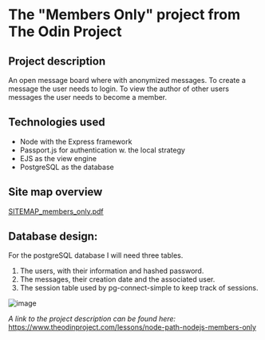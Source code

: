 # The "Members Only" project from The Odin Project
## Project description
An open message board where with anonymized messages.
To create a message the user needs to login.
To view the author of other users messages the user needs to become a member.

## Technologies used
- Node with the Express framework
- Passport.js for authentication w. the local strategy
- EJS as the view engine
- PostgreSQL as the database

## Site map overview

[SITEMAP_members_only.pdf](https://github.com/user-attachments/files/20674027/SITEMAP_members_only.pdf)

## Database design:
For the postgreSQL database I will need three tables.
1. The users, with their information and hashed password.
2. The messages, their creation date and the associated user.
3. The session table used by pg-connect-simple to keep track of sessions.

![image](https://github.com/user-attachments/assets/876f973b-94a1-4944-ac10-747e7ffaac32)



_A link to the project description can be found here:_
https://www.theodinproject.com/lessons/node-path-nodejs-members-only
